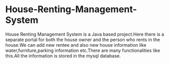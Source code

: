 # House-Renting-Management-System
House Renting Management System is a Java based project.Here there is a separate portal for both the house owner and the person who rents in the house.We can add new rentee and also new house information like water,furniture,parking information etc.There are many functionalities like this.All the information is stored in the mysql database.
